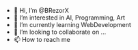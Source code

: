 - 👋 Hi, I’m @BRezorX
- 👀 I’m interested in AI, Programming, Art
- 🌱 I’m currently learning WebDevelopment
- 💞️ I’m looking to collaborate on ...
- 📫 How to reach me 

<!---
BRezorX/BRezorX is a ✨ special ✨ repository because its `README.md` (this file) appears on your GitHub profile.
You can click the Preview link to take a look at your changes.
--->

